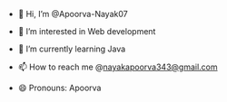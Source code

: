 - 👋 Hi, I’m @Apoorva-Nayak07
- 👀 I’m interested in Web development
- 🌱 I’m currently learning Java

- 📫 How to reach me @nayakapoorva343@gmail.com
- 😄 Pronouns: Apoorva

<!---
Apoorva-Nayak07/Apoorva-Nayak07 is a ✨ special ✨ repository because its `README.md` (this file) appears on your GitHub profile.
You can click the Preview link to take a look at your changes.
--->
